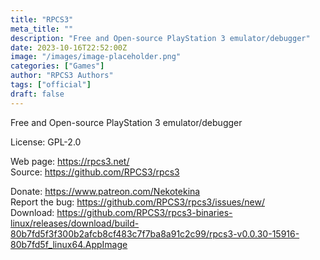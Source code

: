 ```yaml
---
title: "RPCS3"
meta_title: ""
description: "Free and Open-source PlayStation 3 emulator/debugger"
date: 2023-10-16T22:52:00Z
image: "/images/image-placeholder.png"
categories: ["Games"]
author: "RPCS3 Authors"
tags: ["official"]
draft: false
---
```


Free and Open-source PlayStation 3 emulator/debugger

License: GPL-2.0

Web page: https://rpcs3.net/  
Source: https://github.com/RPCS3/rpcs3

Donate: https://www.patreon.com/Nekotekina  
Report the bug: https://github.com/RPCS3/rpcs3/issues/new/  
Download: https://github.com/RPCS3/rpcs3-binaries-linux/releases/download/build-80b7fd5f3f300b2afcb8cf483c7f7ba8a91c2c99/rpcs3-v0.0.30-15916-80b7fd5f_linux64.AppImage
